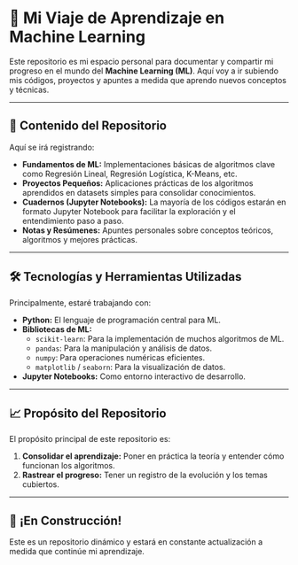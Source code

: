 # 🚀 Mi Viaje de Aprendizaje en Machine Learning

Este repositorio es mi espacio personal para documentar y compartir mi progreso en el mundo del **Machine Learning (ML)**. Aquí voy a ir subiendo mis códigos, proyectos y apuntes a medida que aprendo nuevos conceptos y técnicas.

---

## 🎯 Contenido del Repositorio

Aquí se irá registrando:

* **Fundamentos de ML:** Implementaciones básicas de algoritmos clave como Regresión Lineal, Regresión Logística, K-Means, etc.
* **Proyectos Pequeños:** Aplicaciones prácticas de los algoritmos aprendidos en datasets simples para consolidar conocimientos.
* **Cuadernos (Jupyter Notebooks):** La mayoría de los códigos estarán en formato Jupyter Notebook para facilitar la exploración y el entendimiento paso a paso.
* **Notas y Resúmenes:** Apuntes personales sobre conceptos teóricos, algoritmos y mejores prácticas.

---

## 🛠️ Tecnologías y Herramientas Utilizadas

Principalmente, estaré trabajando con:

* **Python:** El lenguaje de programación central para ML.
* **Bibliotecas de ML:**
  * `scikit-learn`: Para la implementación de muchos algoritmos de ML.
  * `pandas`: Para la manipulación y análisis de datos.
  * `numpy`: Para operaciones numéricas eficientes.
  * `matplotlib` / `seaborn`: Para la visualización de datos.
* **Jupyter Notebooks:** Como entorno interactivo de desarrollo.

---

## 📈 Propósito del Repositorio

El propósito principal de este repositorio es:

1. **Consolidar el aprendizaje:** Poner en práctica la teoría y entender cómo funcionan los algoritmos.
2. **Rastrear el progreso:** Tener un registro de la evolución y los temas cubiertos.

---

## 🌱 ¡En Construcción!

Este es un repositorio dinámico y estará en constante actualización a medida que continúe mi aprendizaje.
